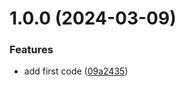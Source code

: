 # 1.0.0 (2024-03-09)


### Features

* add first code ([09a2435](https://github.com/nick12003/eslint-config-nick/commit/09a243550c946e521ba68b01aa6ee61c0a86475d))
